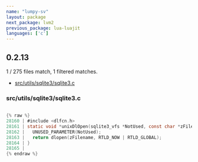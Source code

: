 ```yaml
---
name: "lumpy-sv"
layout: package
next_package: lvm2
previous_package: lua-luajit
languages: ['c']
---
```

## 0.2.13
1 / 275 files match, 1 filtered matches.

 - [src/utils/sqlite3/sqlite3.c](#srcutilssqlite3sqlite3c)

### src/utils/sqlite3/sqlite3.c

```c

{% raw %}
28160 | #include <dlfcn.h>
28161 | static void *unixDlOpen(sqlite3_vfs *NotUsed, const char *zFilename){
28162 |   UNUSED_PARAMETER(NotUsed);
28163 |   return dlopen(zFilename, RTLD_NOW | RTLD_GLOBAL);
28164 | }
28165 | 
{% endraw %}

```